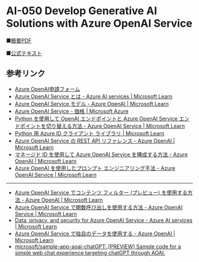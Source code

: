 # AI-050 Develop Generative AI Solutions with Azure OpenAI Service

■[概要PDF](https://publicfilestor.blob.core.windows.net/ai050/Opening.pdf)

■[公式テキスト](https://learn.microsoft.com/ja-jp/training/courses/ai-050t00#study-guide)


## 参考リンク

* [Azure OpenAI申請フォーム](https://aka.ms/oaiapply)
* [Azure OpenAI Service とは - Azure AI services | Microsoft Learn](https://learn.microsoft.com/ja-jp/azure/ai-services/openai/overview)
* [Azure OpenAI Service モデル - Azure OpenAI | Microsoft Learn](https://learn.microsoft.com/ja-jp/azure/ai-services/openai/concepts/models#model-summary-table-and-region-availability/?azure-portal=true)
* [Azure OpenAI Service - 価格 | Microsoft Azure](https://azure.microsoft.com/ja-jp/pricing/details/cognitive-services/openai-service/)
* [Python を使用して OpenAI エンドポイントと Azure OpenAI Service エンドポイントを切り替える方法 - Azure OpenAI Service | Microsoft Learn](https://learn.microsoft.com/ja-jp/azure/ai-services/openai/how-to/switching-endpoints)
* [Python 用 Azure ID クライアント ライブラリ | Microsoft Learn](https://learn.microsoft.com/ja-jp/python/api/overview/azure/identity-readme?view=azure-python)
* [Azure OpenAI Service の REST API リファレンス - Azure OpenAI | Microsoft Learn](https://learn.microsoft.com/ja-jp/azure/ai-services/openai/reference)
* [マネージド ID を使用して Azure OpenAI Service を構成する方法 - Azure OpenAI | Microsoft Learn](https://learn.microsoft.com/ja-jp/azure/ai-services/openai/how-to/managed-identity)
* [Azure OpenAI を使用したプロンプト エンジニアリング手法 - Azure OpenAI Service | Microsoft Learn](https://learn.microsoft.com/ja-jp/azure/ai-services/openai/concepts/advanced-prompt-engineering?pivots=programming-language-chat-completions)

---
* [Azure OpenAI Service でコンテンツ フィルター (プレビュー) を使用する方法 - Azure OpenAI | Microsoft Learn](https://learn.microsoft.com/ja-jp/azure/ai-services/openai/how-to/content-filters)
* [Azure OpenAI Service で関数呼び出しを使用する方法 - Azure OpenAI Service | Microsoft Learn](https://learn.microsoft.com/ja-jp/azure/ai-services/openai/how-to/function-calling)
* [Data, privacy, and security for Azure OpenAI Service - Azure AI services | Microsoft Learn](https://learn.microsoft.com/ja-jp/legal/cognitive-services/openai/data-privacy)
* [Azure OpenAI Service で独自のデータを使用する - Azure OpenAI | Microsoft Learn](https://learn.microsoft.com/ja-jp/azure/ai-services/openai/concepts/use-your-data)
* [microsoft/sample-app-aoai-chatGPT: [PREVIEW] Sample code for a simple web chat experience targeting chatGPT through AOAI.](https://github.com/microsoft/sample-app-aoai-chatGPT/tree/main)
